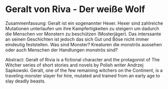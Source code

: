 # Geralt von Riva - Der weiße Wolf

Zusammenfassung: Geralt ist ein sogenannter Hexer. Hexer sind zahlreiche Mutationen unterlaufen um ihre Kampfertigkeiten zu steigern um dadurch die Menschen vor Monstern zu beschützen (Mosterjäger).
Das interssante an seinen Geschichten ist jedoch das sich Gut und Böse nicht immer eindeutig feststellen.
Was sind Monster? Kreaturen die monströs aussehen oder auch Menschen der Handlungen monströs sind?

Abstract:
Geralt of Rivia is a fictional character and the protagonist of The Witcher series of short stories and novels by Polish writer Andrzej Sapkowski. Geralt, one of the few remaining witchers on the Continent, is a traveling monster slayer for hire, mutated and trained from an early age to slay deadly beasts.